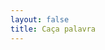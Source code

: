 ```yaml
---
layout: false
title: Caça palavra
---
```


<script setup>
import { defineAsyncComponent } from 'vue'
import '../../dist/style.css'

const WordSearch = defineAsyncComponent(() => import('../../').then(m => m.WordSearch))
</script>

<ClientOnly>
  <WordSearch
    statement="Foo2s"
    background="https://t4.ftcdn.net/jpg/03/34/19/13/240_F_334191354_zW1Fj9HPbfJdBPEVe2d6mcuT1w2g8K5y.jpg"
    :words="['Datalogix']"
  />
</ClientOnly>
